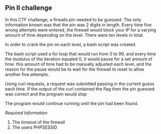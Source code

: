 ## Pin II challenge

In this CTF challenge, a firwalls pin needed to be guessed. The only information known was that the pin was 2 digits in length. 
Every time five wrong attempts were entered, the firewall would block your IP for a varying amount of time depending on the level. There were ten levels in total.

In order to crack the pin on each level, a bash script was created.

The bash script used a for loop that would run from 0 to 99, and every time the modulus of the iteration equaled 0, it would pause for a set amount of time.
this amount of time had to be manually adjusted each level, and the reason for the pause would be to wait for the firewall to reset to allow another five attempts.

Using curl requests, a request was submitted passing in the current guess each time. If the output of the curl contained the flag then the pin guessed was correct and the program would stop

The program would continue running until the pin had been found.

*Required Information*

  1. The timeout of the firewall
  2. The users PHPSESSID
